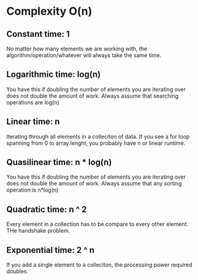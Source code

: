 # Complexity O(n)

## Constant time: 1

No matter how many elements we are working with, the algorithm/operation/whatever will always take the same time.

## Logarithmic time: log(n)

You have this if doubling the number of elements you are iterating over does not double the amount of work. Always assume that searching operations are log(n)

## Linear time: n

Iterating through all elements in a colleciton of data. If you see a for loop spanning from 0 to array.lenght, you probably have n or linear runtime.

## Quasilinear time: n * log(n)

You have this if doubling the number of elements you are iterating over does not double the amount of work. Always assume that any sorting operation is n*log(n)

## Quadratic time: n ^ 2

Every element in a collection has to be compare to every other element. THe handshake problem.

## Exponential time: 2 ^ n

If you add a single element to a colleciton, the processing power required doubles.
